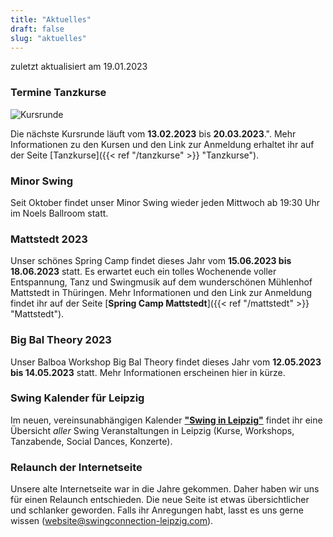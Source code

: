 ```yaml
---
title: "Aktuelles"
draft: false
slug: "aktuelles"
---
```


zuletzt aktualisiert am 19.01.2023

### Termine Tanzkurse

![Kursrunde](slider_kursrunde.jpeg)

Die nächste Kursrunde läuft vom **13.02.2023** bis **20.03.2023**.". Mehr Informationen zu den Kursen und den Link zur Anmeldung erhaltet ihr auf der Seite [Tanzkurse]({{< ref "/tanzkurse" >}} "Tanzkurse").

### Minor Swing
Seit Oktober findet unser Minor Swing wieder jeden Mittwoch ab 19:30 Uhr im Noels Ballroom statt.

### Mattstedt 2023
Unser schönes Spring Camp findet dieses Jahr vom **15.06.2023 bis 18.06.2023** statt. Es erwartet euch ein tolles Wochenende voller Entspannung, Tanz und Swingmusik auf dem wunderschönen Mühlenhof Mattstedt in Thüringen. Mehr Informationen und den Link zur Anmeldung findet ihr auf der Seite [**Spring Camp Mattstedt**]({{< ref "/mattstedt" >}} "Mattstedt").

### Big Bal Theory 2023
Unser Balboa Workshop Big Bal Theory findet dieses Jahr vom **12.05.2023 bis 14.05.2023** statt. Mehr Informationen erscheinen hier in kürze.

### Swing Kalender für Leipzig
Im neuen, vereinsunabhängigen Kalender [**"Swing in Leipzig"**](https://kalender.digital/0c529f4b4448ea55b992) findet ihr eine Übersicht *aller* Swing Veranstaltungen in Leipzig (Kurse, Workshops, Tanzabende, Social Dances, Konzerte).  

### Relaunch der Internetseite
Unsere alte Internetseite war in die Jahre gekommen. Daher haben wir uns für einen Relaunch entschieden. Die neue Seite ist etwas übersichtlicher und schlanker geworden. Falls ihr Anregungen habt, lasst es uns gerne wissen (website@swingconnection-leipzig.com).

